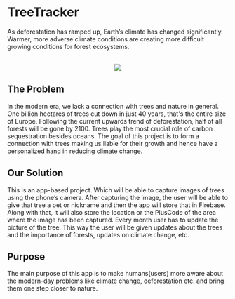 # TreeTracker

As deforestation has ramped up, Earth’s climate has changed significantly. Warmer, more adverse climate conditions are creating more difficult growing conditions for forest ecosystems. 
<br><br>
<center>
<img src='./assets/images/tree2.png' alt-'TreeTracker'>
</center>

<h2>The Problem</h2>

In the modern era, we lack a connection with trees and nature in general.
One billion hectares of trees cut down in just 40 years, that's the entire size of Europe.
Following the current upwards trend of deforestation, half of all forests will be gone by 2100.
Trees play the most crucial role of carbon sequestration besides oceans.
The goal of this project is to form a connection with trees making us liable for their growth and hence have a personalized hand in reducing climate change.

<h2>Our Solution</h2>

This is an app-based project. Which will be able to capture images of trees using the phone’s camera. After capturing the image, the user will be able to give that tree a pet or nickname and then the app will store that in Firebase. Along with that, it will also store the location or the PlusCode of the area where the image has been captured. Every month user has to update the picture of the tree. This way the user will be given updates about the trees and the importance of forests, updates on climate change, etc. 

<h2>Purpose</h2>

The main purpose of this app is to make humans(users) more aware about the modern-day problems like climate change, deforestation etc. and bring them one step closer to nature.




